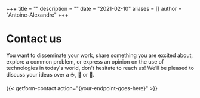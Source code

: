 +++
title = ""
description = ""
date = "2021-02-10"
aliases = []
author = "Antoine-Alexandre"
+++

# Contact us

You want to disseminate your work, share something you are excited about, explore a common problem, or express an opinion on the use of technologies in today's world, don't hesitate to reach us! We’ll be pleased to discuss your ideas over a ☕️, 🍵 or 🍺.



{{< getform-contact action="{your-endpoint-goes-here}"  >}}




